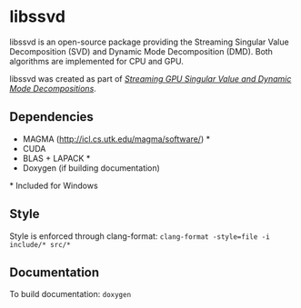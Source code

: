 # libssvd
libssvd is an open-source package providing the Streaming Singular Value Decomposition (SVD) and Dynamic Mode Decomposition (DMD). Both algorithms are implemented for CPU and GPU.

libssvd was created as part of [*Streaming GPU Singular Value and Dynamic Mode Decompositions*](https://arxiv.org/abs/1612.07875).

## Dependencies
- MAGMA (http://icl.cs.utk.edu/magma/software/) \*
- CUDA
- BLAS + LAPACK \*
- Doxygen (if building documentation)

\* Included for Windows

## Style
Style is enforced through clang-format: `clang-format -style=file -i include/* src/*`

## Documentation
To build documentation: `doxygen`
